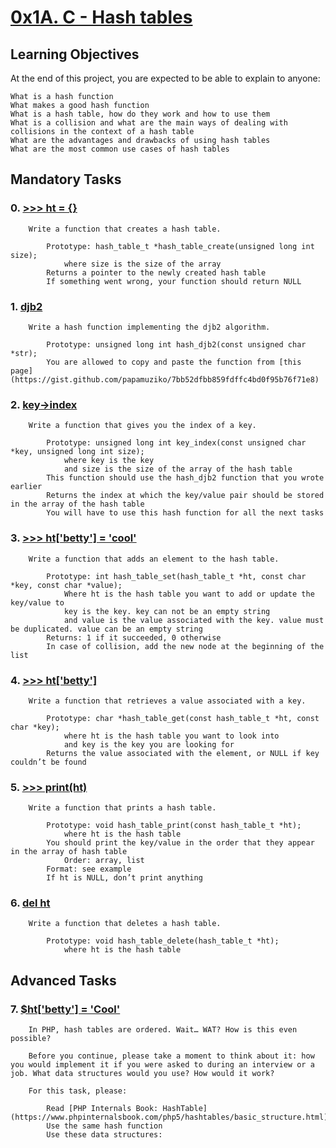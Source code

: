 # [0x1A. C - Hash tables]()

## Learning Objectives

At the end of this project, you are expected to be able to explain to anyone:

    What is a hash function
    What makes a good hash function
    What is a hash table, how do they work and how to use them
    What is a collision and what are the main ways of dealing with collisions in the context of a hash table
    What are the advantages and drawbacks of using hash tables
    What are the most common use cases of hash tables

## Mandatory Tasks

### 0. [>>> ht = {}]()

        Write a function that creates a hash table.

            Prototype: hash_table_t *hash_table_create(unsigned long int size);
                where size is the size of the array
            Returns a pointer to the newly created hash table
            If something went wrong, your function should return NULL

### 1. [djb2]()

        Write a hash function implementing the djb2 algorithm.

            Prototype: unsigned long int hash_djb2(const unsigned char *str);
            You are allowed to copy and paste the function from [this page](https://gist.github.com/papamuziko/7bb52dfbb859fdffc4bd0f95b76f71e8)

### 2. [key->index]()

        Write a function that gives you the index of a key.

            Prototype: unsigned long int key_index(const unsigned char *key, unsigned long int size);
                where key is the key
                and size is the size of the array of the hash table
            This function should use the hash_djb2 function that you wrote earlier
            Returns the index at which the key/value pair should be stored in the array of the hash table
            You will have to use this hash function for all the next tasks

### 3. [>>> ht\['betty'\] = 'cool']()

        Write a function that adds an element to the hash table.

            Prototype: int hash_table_set(hash_table_t *ht, const char *key, const char *value);
                Where ht is the hash table you want to add or update the key/value to
                key is the key. key can not be an empty string
                and value is the value associated with the key. value must be duplicated. value can be an empty string
            Returns: 1 if it succeeded, 0 otherwise
            In case of collision, add the new node at the beginning of the list

### 4. [>>> ht\['betty'\]]()

        Write a function that retrieves a value associated with a key.

            Prototype: char *hash_table_get(const hash_table_t *ht, const char *key);
                where ht is the hash table you want to look into
                and key is the key you are looking for
            Returns the value associated with the element, or NULL if key couldn’t be found

### 5. [>>> print(ht)]()

        Write a function that prints a hash table.

            Prototype: void hash_table_print(const hash_table_t *ht);
                where ht is the hash table
            You should print the key/value in the order that they appear in the array of hash table
                Order: array, list
            Format: see example
            If ht is NULL, don’t print anything

### 6. [del ht]()

        Write a function that deletes a hash table.

            Prototype: void hash_table_delete(hash_table_t *ht);
                where ht is the hash table

## Advanced Tasks

### 7. [$ht['betty'] = 'Cool']()

        In PHP, hash tables are ordered. Wait… WAT? How is this even possible?

        Before you continue, please take a moment to think about it: how you would implement it if you were asked to during an interview or a job. What data structures would you use? How would it work?

        For this task, please:

            Read [PHP Internals Book: HashTable](https://www.phpinternalsbook.com/php5/hashtables/basic_structure.html)
            Use the same hash function
            Use these data structures:


